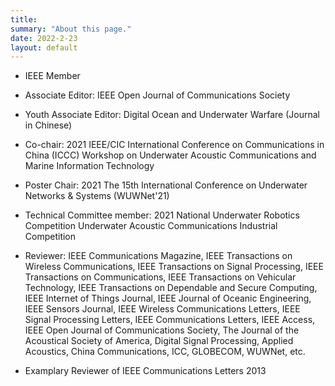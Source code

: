 ```yaml
---
title: 
summary: "About this page."
date: 2022-2-23
layout: default
---
```


* IEEE Member

* Associate Editor: IEEE Open Journal of Communications Society

* Youth Associate Editor: Digital Ocean and Underwater Warfare (Journal in Chinese)

* Co-chair: 2021 IEEE/CIC International Conference on Communications in China (ICCC) Workshop on Underwater Acoustic Communications and Marine Information Technology

* Poster Chair: 2021 The 15th International Conference on Underwater Networks & Systems (WUWNet'21)

* Technical Committee member: 2021 National Underwater Robotics Competition Underwater Acoustic Communications Industrial Competition

* Reviewer: IEEE Communications Magazine, IEEE Transactions on Wireless Communications, IEEE Transactions on Signal Processing, IEEE Transactions on Communications, IEEE Transactions on Vehicular Technology, IEEE Transactions on Dependable and Secure Computing, IEEE Internet of Things Journal, IEEE Journal of Oceanic Engineering, IEEE Sensors Journal,  IEEE Wireless Communications Letters, IEEE Signal Processing Letters, IEEE Communications Letters, IEEE Access, IEEE Open Journal of Communications Society, The Journal of the Acoustical Society of America, Digital Signal Processing, Applied Acoustics, China Communications, ICC, GLOBECOM, WUWNet, etc.

* Examplary Reviewer of IEEE Communications Letters 2013
